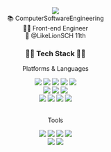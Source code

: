<div align="center">  
  <img src="https://capsule-render.vercel.app/api?type=waving&color=F4BBBB&height=200&section=header&text=Hyejean%20GitHub&fontSize=60">
</div>
<div align=center>
  <a>📚 ComputerSoftwareEngineering</h2><br>
  <a>👩‍💻 Front-end Engineer</h2><br>
  <a>🦁 @LikeLionSCH 11th</h2><br>
</div>
<div align="center">  
  <h3>👩‍💻 Tech Stack 👩‍💻</h3>
	<p>Platforms & Languages</p>
  <img src="https://img.shields.io/badge/JavaScript-F7DF1E?style=flat&logo=javascript&logoColor=white" /> 
	<img src="https://img.shields.io/badge/React-61DAFB?style=flat&logo=React&logoColor=white" />
	<img src="https://img.shields.io/badge/HTML5-E34F26?style=flat&logo=HTML5&logoColor=white" />
	<img src="https://img.shields.io/badge/CSS3-1572B6?style=flat&logo=CSS3&logoColor=white" />
  <img src="https://img.shields.io/badge/Photoshop-31A8FF?style=flat&logo=adobephotoshop&logoColor=white" /> 
</div>
<div align="center">
	<img src="https://img.shields.io/badge/Spring-6DB33F?style=flat&logo=Spring&logoColor=white" />  
  <img src="https://img.shields.io/badge/MariaDB-003545?style=flat&logo=MariaDB&logoColor=white" />
	<img src="https://img.shields.io/badge/MySQL-4479A1?style=flat&logo=MySQL&logoColor=white" />
</div>
<div align="center">
	<img src="https://img.shields.io/badge/Java-007396?style=flat&logo=Java&logoColor=white" /> 
	<img src="https://img.shields.io/badge/Python-3776AB?style=flat&logo=Python&logoColor=white" />
	<img src="https://img.shields.io/badge/C-A8B9CC?style=flat&logo=C&logoColor=white" />
	<img src="https://img.shields.io/badge/C++-00599C?style=flat&logo=cplusplus&logoColor=white" /> 
</div>
<br>
<div align=center>
	<p>Tools</p>
  <img src="https://img.shields.io/badge/intellij-000000?style=flat&logo=intellijidea&logoColor=white" /> 
  <img src="https://img.shields.io/badge/VSCode-007ACC?style=flat&logo=visualstudiocode&logoColor=white" /> 
  <img src="https://img.shields.io/badge/Tomcat-F8DC75?style=flat&logo=ApacheTomcat&logoColor=white" />
	<img src="https://img.shields.io/badge/GitHub-181717?style=flat&logo=GitHub&logoColor=white" /> 
</div>
<div align=center>
  <a href="https://hits.seeyoufarm.com"><img src="https://hits.seeyoufarm.com/api/count/incr/badge.svg?url=https%3A%2F%2Fgithub.com%2FMEGUMMY1&count_bg=%23FFAD20&title_bg=%23AEAEAE&icon=&icon_color=%23E7E7E7&title=hits&edge_flat=false"/></a>
  <a href="https://velog.io/@megummy1"><img src="https://img.shields.io/badge/Blog-20C997?style=flat&logo=Velog&logoColor=white" /></a>
</div>
